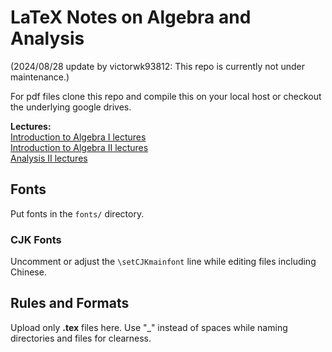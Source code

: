 # LaTeX Notes on Algebra and Analysis

(2024/08/28 update by victorwk93812: This repo is currently not under maintenance.)  

For pdf files clone this repo and compile this on your local host or checkout the underlying google drives.

**Lectures:**  
[Introduction to Algebra I lectures](https://drive.google.com/drive/folders/1GGehSsrVHq8MtlBHGPYzQfw1S4BnnmUq?usp=sharing)  
[Introduction to Algebra II lectures](https://drive.google.com/drive/folders/1nD9Y6Oknt2rd7djVqKCqSpfRSZrFUeRD?usp=sharing)  
[Analysis II lectures](https://drive.google.com/drive/folders/1mZfv6WPayI-0Rt-9sj86q_V1Hj6yMVvo?usp=sharing)  

## Fonts

Put fonts in the `fonts/` directory.

### CJK Fonts

Uncomment or adjust the `\setCJKmainfont` line while editing files including Chinese.

## Rules and Formats

Upload only **.tex** files here.
Use "\_" instead of spaces while naming directories and files for clearness.


